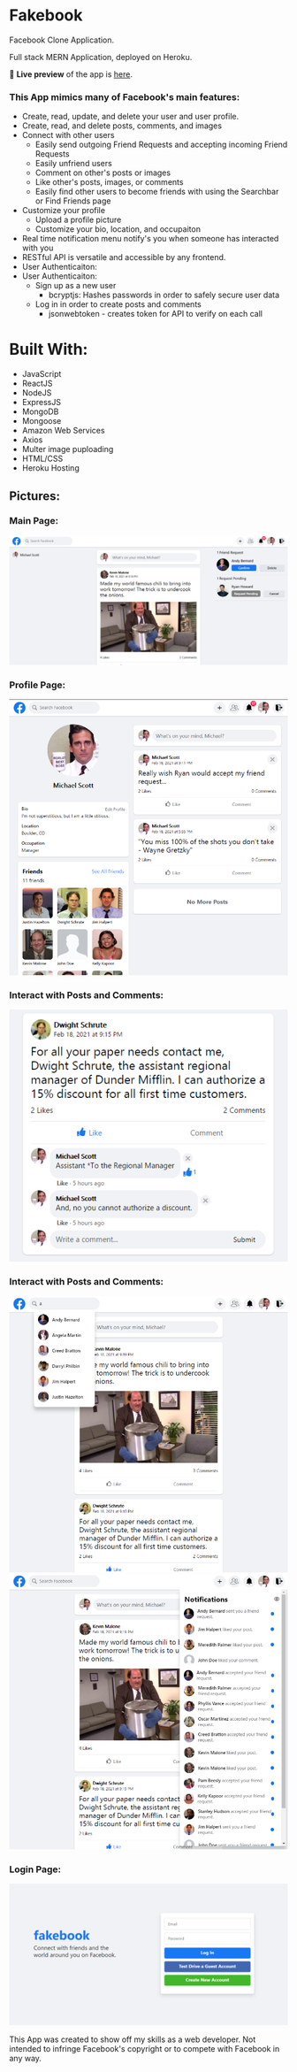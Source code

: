 # Fakebook

Facebook Clone Application.

Full stack MERN Application, deployed on Heroku.

🔗 **Live preview** of the app is [here](https://justins-fakebook.herokuapp.com/).

### This App mimics many of Facebook's main features:
* Create, read, update, and delete your user and user profile.
* Create, read, and delete posts, comments, and images
* Connect with other users 
  * Easily send outgoing Friend Requests and accepting incoming Friend Requests
  * Easily unfriend users
  * Comment on other's posts or images
  * Like other's posts, images, or comments
  * Easily find other users to become friends with using the Searchbar or Find Friends page
* Customize your profile
  * Upload a profile picture
  * Customize your bio, location, and occupaiton
* Real time notification menu notify's you when someone has interacted with you
* RESTful API is versatile and accessible by any frontend.
* User Authenticaiton:
* User Authenticaiton:
  * Sign up as a new user
    * bcryptjs: Hashes passwords in order to safely secure user data
  * Log in in order to create posts and comments
    * jsonwebtoken - creates token for API to verify on each call

# Built With:

- JavaScript
- ReactJS
- NodeJS
- ExpressJS
- MongoDB 
- Mongoose
- Amazon Web Services
- Axios
- Multer image puploading
- HTML/CSS
- Heroku Hosting

## Pictures:

### Main Page:
![Image of App](./images/ReadMe-Main.png)

### Profile Page:
![Image of App](./images/ReadMe-ProfilePage.png)

### Interact with Posts and Comments:
![Image of App](./images/ReadMe-Post.png)

### Interact with Posts and Comments:
![Image of App](./images/ReadMe-SearchBar2.png)  ![Image of App](./images/ReadMe-Notifications2.png)

### Login Page:
![Image of App](./images/ReadMe-Login.png)




This App was created to show off my skills as a web developer. Not intended to infringe Facebook's copyright or to compete with Facebook in any way.
